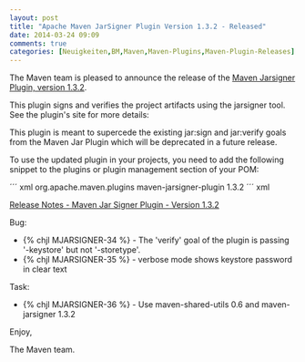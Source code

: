 ```yaml
---
layout: post
title: "Apache Maven JarSigner Plugin Version 1.3.2 - Released"
date: 2014-03-24 09:09
comments: true
categories: [Neuigkeiten,BM,Maven,Maven-Plugins,Maven-Plugin-Releases]
---
```

The Maven team is pleased to announce the release of the 
[Maven Jarsigner Plugin, version 1.3.2](http://maven.apache.org/plugins/maven-jarsigner-plugin/).

This plugin signs and verifies the project artifacts using the jarsigner
tool. See the plugin's site for more details:

This plugin is meant to supercede the existing jar:sign and
jar:verify goals from the Maven Jar Plugin which will be deprecated
in a future release.

To use the updated plugin in your projects, you need to add the 
following snippet to the plugins or plugin management section of your POM:


´´´ xml
<plugin>
  <groupId>org.apache.maven.plugins</groupId>
  <artifactId>maven-jarsigner-plugin</artifactId>
  <version>1.3.2</version>
</plugin>
´´´ xml

<!-- more -->

[Release Notes - Maven Jar Signer Plugin - Version 1.3.2](http://jira.codehaus.org/secure/ReleaseNote.jspa?projectId=11990&version=19865)

Bug:

 * {% chjl MJARSIGNER-34 %} - The 'verify' goal of the plugin is passing '-keystore' but not '-storetype'.
 * {% chjl MJARSIGNER-35 %} - verbose mode shows keystore password in clear text

Task:

 * {% chjl MJARSIGNER-36 %} - Use maven-shared-utils 0.6 and maven-jarsigner 1.3.2

Enjoy,

The Maven team.
